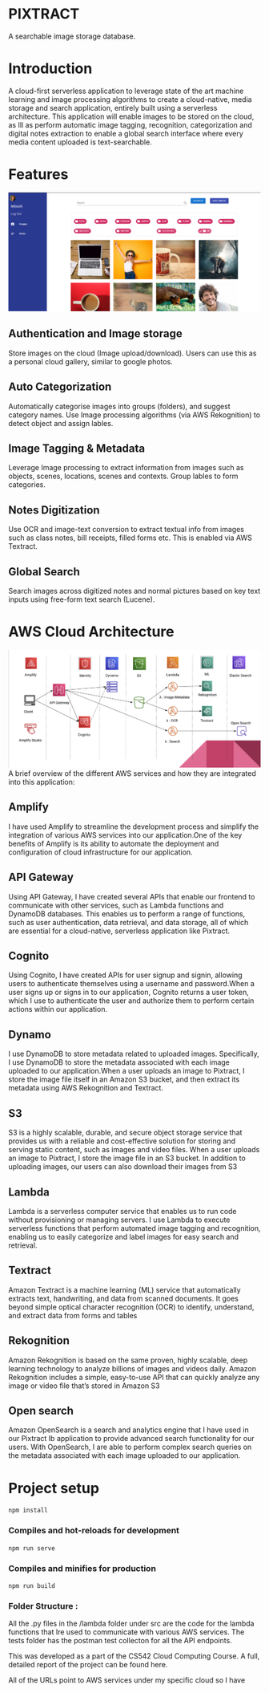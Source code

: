 # PIXTRACT
A searchable image storage database.
# Introduction
A cloud-first serverless application to leverage state of the art machine learning and image processing algorithms to create a cloud-native, media storage and search application, entirely built using a serverless architecture. This application will enable images to be stored on the cloud, as Ill as perform automatic image tagging, recognition, categorization and digital notes extraction to enable a global search interface where every media content uploaded is text-searchable. 

# Features

![Main Img](./Readme/assets/images/image18.png)

## **Authentication and Image storage**
 Store images on the cloud (Image upload/download). Users can use this as a personal cloud gallery, similar to google photos. 
## **Auto Categorization** 
 Automatically categorise images into groups (folders), and suggest category names. Use Image processing algorithms (via AWS Rekognition) to detect object and assign lables. 
## **Image Tagging & Metadata** 
 Leverage Image processing to extract information from images such as objects, scenes, locations, scenes and contexts. Group lables to form categories. 
## **Notes Digitization** 
 Use OCR and image-text conversion to extract textual info from images such as class notes, bill receipts, filled forms etc. This is enabled via AWS Textract. 
## **Global Search** 
 Search images across digitized notes and normal pictures based on key text inputs using free-form text search (Lucene).

# AWS Cloud Architecture
![Main Img](./Readme/assets/images/image2.png)
A brief overview of the different AWS services and how they are integrated into this application:
## Amplify
 I have used Amplify to streamline the development process and simplify the integration of various AWS services into our application.One of the key benefits of Amplify is its ability to automate the deployment and configuration of cloud infrastructure for our application.
## API Gateway
Using API Gateway, I have created several APIs that enable our frontend to communicate with other services, such as Lambda functions and DynamoDB databases. This enables us to perform a range of functions, such as user authentication, data retrieval, and data storage, all of which are essential for a cloud-native, serverless application like Pixtract.
## Cognito
 Using Cognito, I have created APIs for user signup and signin, allowing users to authenticate themselves using a username and password.When a user signs up or signs in to our application, Cognito returns a user token, which I use to authenticate the user and authorize them to perform certain actions within our application. 
## Dynamo
I use DynamoDB to store metadata related to uploaded images. Specifically, I use DynamoDB to store the metadata associated with each image uploaded to our application.When a user uploads an image to Pixtract, I store the image file itself in an Amazon S3 bucket, and then extract its metadata using AWS Rekognition and Textract. 
## S3
 S3 is a highly scalable, durable, and secure object storage service that provides us with a reliable and cost-effective solution for storing and serving static content, such as images and video files. When a user uploads an image to Pixtract, I store the image file in an S3 bucket. In addition to uploading images, our users can also download their images from S3
## Lambda
Lambda is a serverless computer service that enables us to run code without provisioning or managing servers. I use Lambda to execute serverless functions that perform automated image tagging and recognition, enabling us to easily categorize and label images for easy search and retrieval.
## Textract 
Amazon Textract is a machine learning (ML) service that automatically extracts text, handwriting, and data from scanned documents. It goes beyond simple optical character recognition (OCR) to identify, understand, and extract data from forms and tables
## Rekognition
Amazon Rekognition is based on the same proven, highly scalable, deep learning technology to analyze billions of images and videos daily. Amazon Rekognition includes a simple, easy-to-use API that can quickly analyze any image or video file that’s stored in Amazon S3
## Open search
Amazon OpenSearch is a search and analytics engine that I have used in our Pixtract Ib application to provide advanced search functionality for our users. With OpenSearch, I are able to perform complex search queries on the metadata associated with each image uploaded to our application. 
# Project setup
```
npm install
```

### Compiles and hot-reloads for development
```
npm run serve
```

### Compiles and minifies for production
```
npm run build
```

### Folder Structure : 

All the .py files in the /lambda folder under src are the code for the lambda functions that Ire used to communicate with various AWS services. 
The tests folder has the postman test collecton for all the API endpoints. 

This was developed as a part of the CS542 Cloud Computing Course. A full, detailed report of the project can be found here. 

All of the URLs point to AWS services under my specific cloud so I have 

